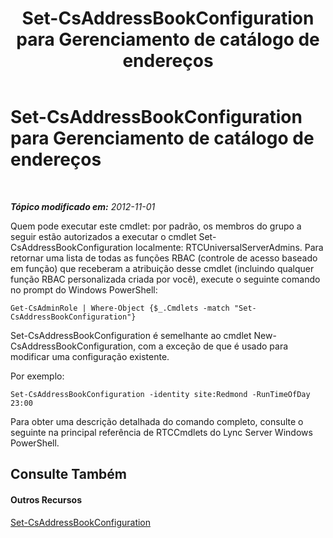 ﻿---
title: Set-CsAddressBookConfiguration para Gerenciamento de catálogo de endereços
TOCTitle: Set-CsAddressBookConfiguration para Gerenciamento de catálogo de endereços
ms:assetid: 3a64ceb1-9f79-4f3b-bf33-eaf346dbd60d
ms:mtpsurl: https://technet.microsoft.com/pt-br/library/Gg429700(v=OCS.15)
ms:contentKeyID: 49306425
ms.date: 05/19/2016
mtps_version: v=OCS.15
ms.translationtype: HT
---

# Set-CsAddressBookConfiguration para Gerenciamento de catálogo de endereços

 

_**Tópico modificado em:** 2012-11-01_

Quem pode executar este cmdlet: por padrão, os membros do grupo a seguir estão autorizados a executar o cmdlet Set-CsAddressBookConfiguration localmente: RTCUniversalServerAdmins. Para retornar uma lista de todas as funções RBAC (controle de acesso baseado em função) que receberam a atribuição desse cmdlet (incluindo qualquer função RBAC personalizada criada por você), execute o seguinte comando no prompt do Windows PowerShell:

    Get-CsAdminRole | Where-Object {$_.Cmdlets -match "Set-CsAddressBookConfiguration"}

Set-CsAddressBookConfiguration é semelhante ao cmdlet New-CsAddressBookConfiguration, com a exceção de que é usado para modificar uma configuração existente.

Por exemplo:

    Set-CsAddressBookConfiguration -identity site:Redmond -RunTimeOfDay 23:00

Para obter uma descrição detalhada do comando completo, consulte o seguinte na principal referência de RTCCmdlets do Lync Server Windows PowerShell.

## Consulte Também

#### Outros Recursos

[Set-CsAddressBookConfiguration](set-csaddressbookconfiguration.md)

